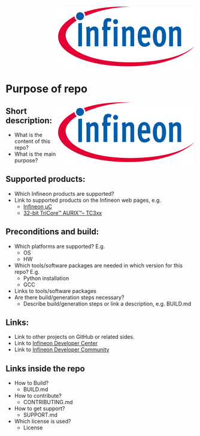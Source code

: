 <div style="text-align: right">

[![Infineon logo](../assets/images/Logo.svg)](http://www.infineon.com)
</div>

# Purpose of repo

<a href="https://www.infineon.com">
<img src="../assets/images/Logo.svg" align="right" alt="Infineon logo">
</a>

## Short description:
- What is the content of this repo?
- What is the main purpose?

## Supported products:
- Which Infineon products are supported?
- Link to supported products on the Infineon web pages, e.g.
  -  [Infineon µC](https://www.infineon.com/cms/en/product/microcontroller/)
  -  [32-bit TriCore™ AURIX™– TC3xx](https://www.infineon.com/cms/en/product/microcontroller/32-bit-tricore-microcontroller/32-bit-tricore-aurix-tc3xx/)

## Preconditions and build:
- Which platforms are supported? E.g.
  - OS
  - HW
- Which tools/software packages are needed in which version for this repo? E.g.
  - Python installation
  - GCC
- Links to tools/software packages
- Are there build/generation steps necessary?
  - Describe build/generation steps or link a description, e.g. BUILD.md

## Links:
- Link to other projects on GitHub or related sides.
- Link to [Infineon Developer Center](https://softwaretools.infineon.com/)
- Link to [Infineon Developer Community](https://community.infineon.com/)

## Links inside the repo
- How to Build?
  - BUILD.md
- How to contribute?
  - CONTRIBUTING.md
- How to get support?
  - SUPPORT.md
- Which license is used?
  - License

